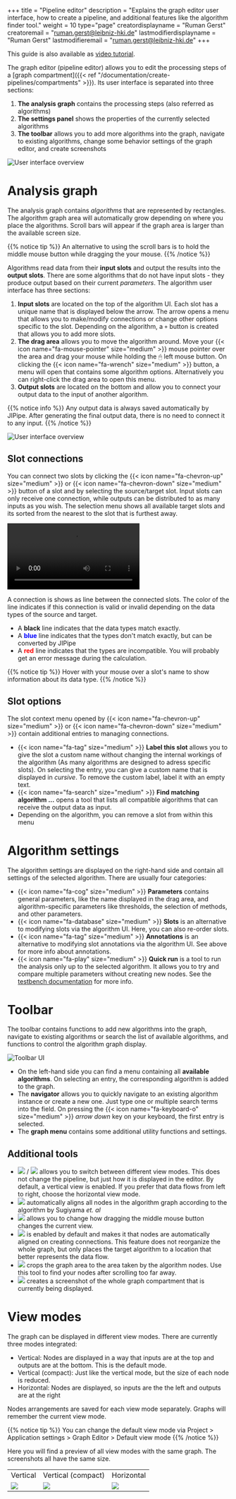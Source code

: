 +++
title = "Pipeline editor"
description = "Explains the graph editor user interface, how to create a pipeline, and additional features like the algorithm finder tool."
weight = 10
type="page"
creatordisplayname = "Ruman Gerst"
creatoremail = "ruman.gerst@leibniz-hki.de"
lastmodifierdisplayname = "Ruman Gerst"
lastmodifieremail = "ruman.gerst@leibniz-hki.de"
+++

<div class="notices tip">
  <p>
    This guide is also available as <a href="/tutorials/guide-graph-editor">video tutorial</a>.
  </p>
</div>

The graph editor (pipeline editor) allows you to edit the processing steps of a [graph compartment]({{< ref "/documentation/create-pipelines/compartments" >}}).
Its user interface is separated into three sections:

1. **The analysis graph** contains the processing steps (also referred as algorithms)
2. **The settings panel** shows the properties of the currently selected algorithms
3. **The toolbar** allows you to add more algorithms into the graph, navigate to existing algorithms, change some behavior settings of the graph editor, and create screenshots


![User interface overview](/img/documentation/graph-editor-ui.png)

# Analysis graph

The analysis graph contains *algorithms* that are represented by rectangles. The algorithm graph area will automatically grow depending on where you place the algorithms.
Scroll bars will appear if the graph area is larger than the available screen size.

{{% notice tip %}}
An alternative to using the scroll bars is to hold the middle mouse button while dragging the your mouse.
{{% /notice %}}


Algorithms read data from their **input slots** and output the results into the **output slots**.
There are some algorithms that do not have input slots - they produce output based on their current *parameters*. The algorithm user interface has three sections:

1. **Input slots** are located on the top of the algorithm UI. Each slot has a unique name that is displayed below the arrow. The arrow opens a menu that allows you to make/modify connections or change other options specific to the slot. Depending on the algorithm, a `+` button is created that allows you to add more slots.
2. **The drag area** allows you to move the algorithm around. Move your {{< icon name="fa-mouse-pointer" size="medium" >}} mouse pointer over the area and drag your mouse while holding the 🖱 left mouse button. On clicking the {{< icon name="fa-wrench" size="medium" >}} button, a menu will open that contains some algorithm options. Alternatively you can right-click the drag area to open this menu.
3. **Output slots** are located on the bottom and allow you to connect your output data to the input of another algorithm.

{{% notice info %}}
Any output data is always saved automatically by JIPipe. After generating the final output data, there is no need to connect it to any input.
{{% /notice %}}

![User interface overview](/img/documentation/graph-algorithm.png)

## Slot connections

You can connect two slots by clicking the {{< icon name="fa-chevron-up" size="medium" >}} or {{< icon name="fa-chevron-down" size="medium" >}} button of a slot
and by selecting the source/target slot. Input slots can only receive one connection, while outputs can be distributed to as many inputs as you wish.
The selection menu shows all available target slots and its sorted from the nearest to the slot that is furthest away.

<p><video src="/img/documentation/algorithm-graph-connect.webm" controls autoplay loop/></p>

A connection is shows as line between the connected slots. The color of the line indicates if this connection is valid or invalid depending on
the data types of the source and target.

* A **black** line indicates that the data types match exactly.
* A <span style="color: blue;"><strong>blue</strong></span> line indicates that the types don't match exactly, but can be converted by JIPipe
* A <span style="color: red;"><strong>red</strong></span> line indicates that the types are incompatible. You will probably get an error message during the calculation.

{{% notice tip %}}
Hover with your mouse over a slot's name to show information about its data type.
{{% /notice %}}

## Slot options

The slot context menu opened by {{< icon name="fa-chevron-up" size="medium" >}} or {{< icon name="fa-chevron-down" size="medium" >}} contain
additional entries to managing connections.

* {{< icon name="fa-tag" size="medium" >}} **Label this slot** allows you to give the slot a custom name without changing the internal workings of the algorithm (As many algorithms are designed to adress specific slots). On selecting the entry, you can give a custom name that is displayed in *cursive*. To remove the custom label, label it with an empty text.
* {{< icon name="fa-search" size="medium" >}} **Find matching algorithm ...** opens a tool that lists all compatible algorithms that can receive the output data as input.
* Depending on the algorithm, you can remove a slot from within this menu

# Algorithm settings

The algorithm settings are displayed on the right-hand side and contain all settings of the selected algorithm.
There are usually four categories:

* {{< icon name="fa-cog" size="medium" >}} **Parameters** contains general parameters, like the name displayed in the drag area, and algorithm-specific parameters like thresholds, the selection of methods, and other parameters.
* {{< icon name="fa-database" size="medium" >}} **Slots** is an alternative to modifying slots via the algorithm UI. Here, you can also re-order slots.
* {{< icon name="fa-tag" size="medium" >}} **Annotations** is an alternative to modifying slot annotations via the algorithm UI. See above for more info about annotations.
* {{< icon name="fa-play" size="medium" >}} **Quick run** is a tool to run the analysis only up to the selected algorithm. It allows you to try and compare multiple parameters without creating new nodes. See the [testbench documentation](/documentation/testbench) for more info.

# Toolbar

The toolbar contains functions to add new algorithms into the graph, navigate to existing algorithms or search the list of available algorithms, and functions to control the algorithm graph display.

![Toolbar UI](/img/documentation/graph-editor-ui-toolbar.png)

* On the left-hand side you can find a menu containing all **available algorithms**. On selecting an entry, the corresponding algorithm is added to the graph.
* The **navigator** allows you to quickly navigate to an existing algorithm instance or create a new one. Just type one or multiple search terms into the field. On pressing the {{< icon name="fa-keyboard-o" size="medium" >}} *arrow down* key on your keyboard, the first entry is selected.
* The **graph menu** contains some additional utility functions and settings.

## Additional tools

* <img class="inline-image" src="/img/icons/view-horizontal.png" /> / <img class="inline-image" src="/img/icons/view-vertical.png"/> allows you to switch between different view modes. This does not change the pipeline, but just how it is displayed in the editor. By default, a vertical view is enabled. If you prefer that data flows from left to right, choose the horizontal view mode.
* <img class="inline-image" src="/img/icons/auto-layout-all.png" /> automatically aligns all nodes in the algorithm graph according to the algorithm by Sugiyama *et. al*
* <img class="inline-image" src="/img/icons/cursor-arrow.png" /> allows you to change how dragging the middle mouse button changes the current view.
* <img class="inline-image" src="/img/icons/auto-layout-connections.png" /> is enabled by default and makes it that nodes are automatically aligned on creating connections. This feature does not reorganize the whole graph, but only places the target algorithm to a location that better represents the data flow.
* <img class="inline-image" src="/img/icons/view-restore.png" /> crops the graph area to the area taken by the algorithm nodes. Use this tool to find your nodes after scrolling too far away.
* <img class="inline-image" src="/img/icons/filetype-image.png" /> creates a screenshot of the whole graph compartment that is currently being displayed.

# View modes

The graph can be displayed in different view modes. There are currently three modes integrated:

* Vertical: Nodes are displayed in a way that inputs are at the top and outputs are at the bottom. This is the default mode.
* Vertical (compact): Just like the vertical mode, but the size of each node is reduced.
* Horizontal: Nodes are displayed, so inputs are the the left and outputs are at the right

Nodes arrangements are saved for each view mode separately. Graphs will remember the current view mode.

{{% notice tip %}}
You can change the default view mode via Project > Application settings > Graph Editor > Default view mode
{{% /notice %}}

Here you will find a preview of all view modes with the same graph. The screenshots all have the same size.

<table>
  <tr>
    <td>Vertical</td>
    <td>Vertical (compact)</td>
    <td>Horizontal</td>
  </tr>
  <tr>
    <td><img src="/img/documentation/graph-view-mode-vertical.png?width=100%" /></td>
    <td><img src="/img/documentation/graph-view-mode-vertical-compact.png?width=100%" /></td>
    <td><img src="/img/documentation/graph-view-mode-horizontal.png?width=100%" /></td>
  </tr>
</table>
